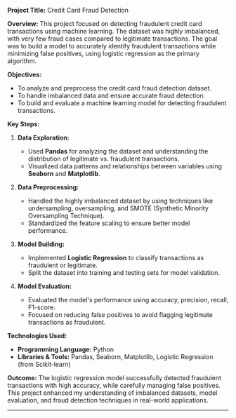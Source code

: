 
**Project Title:** Credit Card Fraud Detection

**Overview:**
This project focused on detecting fraudulent credit card transactions using machine learning. The dataset was highly imbalanced, with very few fraud cases compared to legitimate transactions. The goal was to build a model to accurately identify fraudulent transactions while minimizing false positives, using logistic regression as the primary algorithm.

**Objectives:**
- To analyze and preprocess the credit card fraud detection dataset.
- To handle imbalanced data and ensure accurate fraud detection.
- To build and evaluate a machine learning model for detecting fraudulent transactions.

**Key Steps:**
1. **Data Exploration:**
   - Used **Pandas** for analyzing the dataset and understanding the distribution of legitimate vs. fraudulent transactions.
   - Visualized data patterns and relationships between variables using **Seaborn** and **Matplotlib**.

2. **Data Preprocessing:**
   - Handled the highly imbalanced dataset by using techniques like undersampling, oversampling, and SMOTE (Synthetic Minority Oversampling Technique).
   - Standardized the feature scaling to ensure better model performance.

3. **Model Building:**
   - Implemented **Logistic Regression** to classify transactions as fraudulent or legitimate.
   - Split the dataset into training and testing sets for model validation.

4. **Model Evaluation:**
   - Evaluated the model's performance using accuracy, precision, recall, F1-score.
   - Focused on reducing false positives to avoid flagging legitimate transactions as fraudulent.

**Technologies Used:**
- **Programming Language:** Python
- **Libraries & Tools:** Pandas, Seaborn, Matplotlib, Logistic Regression (from Scikit-learn)

**Outcome:**
The logistic regression model successfully detected fraudulent transactions with high accuracy, while carefully managing false positives. This project enhanced my understanding of imbalanced datasets, model evaluation, and fraud detection techniques in real-world applications.

---
